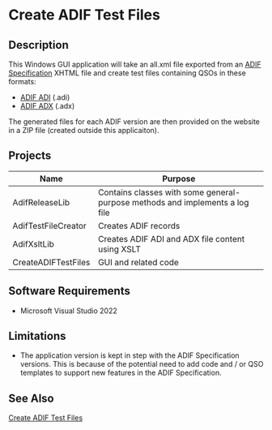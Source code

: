 # Create ADIF Test Files
## Description
This Windows GUI application will take an all.xml file exported from an [ADIF Specification](https://adif.org.uk/)
XHTML file and create test files containing QSOs in these formats:
- [ADIF ADI](https://adif.org.uk/ADIF_Current#ADI_File_Format) (.adi)
- [ADIF ADX](https://adif.org.uk/ADIF_Current#ADX_File_Format) (.adx)

The generated files for each ADIF version are then provided on the website in a ZIP file (created outside this applicaiton).

## Projects
| Name  | Purpose |
| ----- | ------- |
| AdifReleaseLib  | Contains classes with some general-purpose methods and implements a log file |
| AdifTestFileCreator | Creates ADIF records |
| AdifXsltLib | Creates ADIF ADI and ADX file content using XSLT |
| CreateADIFTestFiles  | GUI and related code |

## Software Requirements
- Microsoft Visual Studio 2022

## Limitations
- The application version is kept in step with the ADIF Specification versions.  This is because of the potential need to add code and / or QSO templates to support new features in the ADIF Specification.

## See Also
[Create ADIF Test Files](https://github.com/g3zod/CreateADIFTestFiles)
